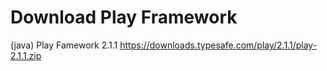 # Download Play Framework
(java) Play Famework 2.1.1 https://downloads.typesafe.com/play/2.1.1/play-2.1.1.zip
